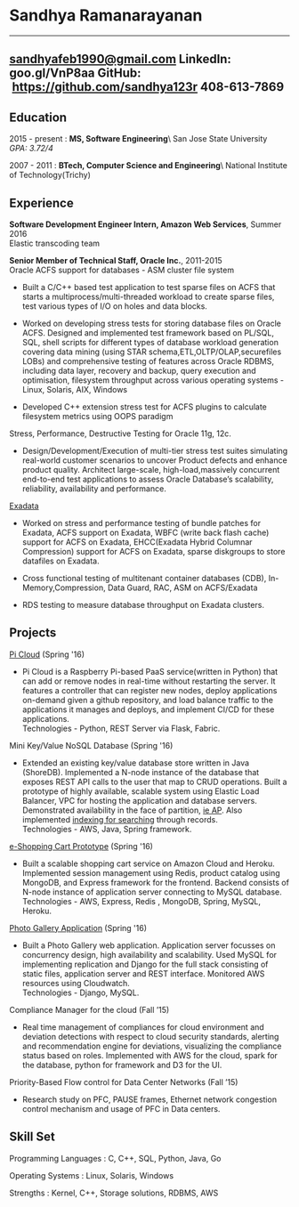 Sandhya Ramanarayanan
======================

----------------------------------------
sandhyafeb1990@gmail.com
LinkedIn: goo.gl/VnP8aa
GitHub:  https://github.com/sandhya123r
408-613-7869
----------------------------------------

Education
---------

2015 - present
:   **MS, Software Engineering**\  San Jose State University    
    *GPA: 3.72/4*

2007 - 2011
:   **BTech, Computer Science and Engineering**\ National Institute of Technology(Trichy)


Experience
----------
**Software Development Engineer Intern, Amazon Web Services**, Summer 2016\
Elastic transcoding team

**Senior Member of Technical Staff, Oracle Inc.**, 2011-2015\
Oracle ACFS support for databases - ASM cluster file system

* Built a C/C++ based test application to test sparse files on ACFS that
  starts a multiprocess/multi-threaded workload to create sparse files,
  test various types of I/O on holes and data blocks.

* Worked on developing stress tests for storing database files on Oracle ACFS.
  Designed and implemented test framework based on PL/SQL, SQL, shell scripts
  for different types of database workload generation covering data mining
  (using STAR schema,ETL,OLTP/OLAP,securefiles LOBs) and comprehensive testing
  of features across Oracle RDBMS, including data layer, recovery and backup,
  query execution and optimisation, filesystem throughput across various
  operating systems - Linux, Solaris, AIX, Windows

* Developed C++ extension stress test for ACFS plugins to calculate filesystem
  metrics using OOPS paradigm

Stress, Performance, Destructive Testing for Oracle 11g, 12c.

* Design/Development/Execution of multi-tier stress test suites simulating
  real-world customer scenarios to uncover Product defects and enhance product
  quality. Architect large-scale, high-load,massively concurrent end-to-end
  test applications to assess Oracle Database’s scalability, reliability,
  availability and performance.

[Exadata](https://www.oracle.com/engineered-systems/exadata/index.html)

* Worked on stress and performance testing of bundle patches for Exadata,
  ACFS support on Exadata, WBFC (write back flash cache) support for ACFS on
  Exadata, EHCC(Exadata Hybrid Columnar Compression) support for ACFS on
  Exadata, sparse diskgroups to store datafiles on Exadata.

* Cross functional testing of multitenant container databases (CDB),
  In-Memory,Compression, Data Guard, RAC, ASM on ACFS/Exadata

* RDS testing to measure database throughput on Exadata clusters.

Projects
------------

[Pi Cloud](https://gitlab.com/picloud/picloud) (Spring '16)

* Pi Cloud is a Raspberry Pi-based PaaS service(written in Python) that can
  add or remove nodes in real-time without restarting the server. It features
  a controller that can register new nodes, deploy applications on-demand given
  a github repository, and load balance traffic to the applications it manages
  and deploys, and implement CI/CD for these applications.   
Technologies - Python, REST Server via Flask, Fabric.

Mini Key/Value NoSQL Database (Spring '16)

* Extended an existing key/value database store written in Java (ShoreDB).
  Implemented a N-node instance of the database that exposes REST API calls to the
  user that map to CRUD operations. Built a prototype of highly available, scalable
  system using Elastic Load Balancer, VPC for hosting the application and database
  servers. Demonstrated availability in the face of partition, [ie AP](https://www.youtube.com/watch?v=6sNSWjt8or0).
  Also implemented [indexing for searching](https://www.youtube.com/watch?v=cunSo8T7aKs)
  through records.   
Technologies - AWS, Java, Spring framework.

[e-Shopping Cart Prototype](https://github.com/sandhya123r/heroku-shoppingcart) (Spring '16)

* Built a scalable shopping cart service on Amazon Cloud and Heroku. Implemented
  session management using Redis, product catalog using MongoDB, and Express framework
  for the frontend. Backend consists of N-node instance of application server connecting
  to MySQL database.      
Technologies - AWS, Express, Redis , MongoDB, Spring, MySQL, Heroku. 

[Photo Gallery Application](https://github.com/sandhya123r/CMPE207-PhotoGallery) (Spring '16)

* Built a Photo Gallery web application. Application server focusses on concurrency
  design, high availability and scalability. Used MySQL for implementing replication
  and Django for the full stack consisting of static files, application server and
  REST interface. Monitored AWS resources using Cloudwatch.    
Technologies - Django, MySQL.

Compliance Manager for the cloud (Fall ’15)

* Real time management of compliances for cloud environment and deviation
  detections with respect to cloud security standards, alerting and
  recommendation engine for deviations, visualizing the compliance status
  based on roles. Implemented with AWS for the cloud, spark for the database,
  python for framework and D3 for the UI.
 
Priority-Based Flow control for Data Center Networks (Fall ’15)

* Research study on PFC, PAUSE frames, Ethernet network congestion control
  mechanism and usage of PFC in Data  centers.

Skill Set
------------

Programming Languages
:   C, C++, SQL, Python, Java, Go

Operating Systems
:   Linux, Solaris, Windows

Strengths
:   Kernel, C++, Storage solutions, RDBMS, AWS
